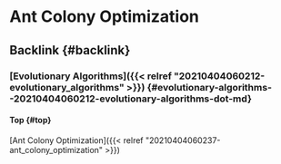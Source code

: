 # Ant Colony Optimization


## Backlink {#backlink}


### [Evolutionary Algorithms]({{< relref "20210404060212-evolutionary_algorithms" >}}) {#evolutionary-algorithms--20210404060212-evolutionary-algorithms-dot-md}


#### Top {#top}

[Ant Colony Optimization]({{< relref "20210404060237-ant_colony_optimization" >}})
